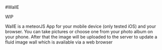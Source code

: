 #WallE

WIP

WallE is a meteorJS App for your mobile device (only tested iOS) and your browser. 
You can take pictures or choose one from your photo album on your phone. 
After that the image will be uploaded to the server to update a fluid image wall which is available via a web browser